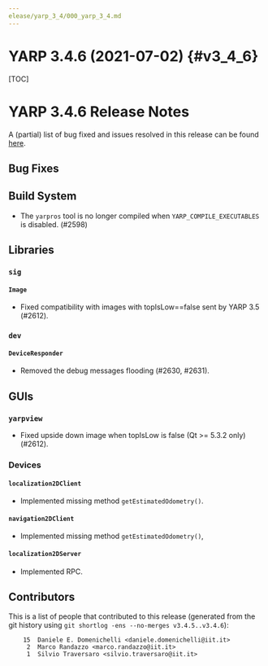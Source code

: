 ```yaml
---
elease/yarp_3_4/000_yarp_3_4.md
---
```



YARP 3.4.6 (2021-07-02)                                                {#v3_4_6}
=======================

[TOC]

YARP 3.4.6 Release Notes
=============================


A (partial) list of bug fixed and issues resolved in this release can be found
[here](https://github.com/robotology/yarp/issues?q=label%3A%22Fixed+in%3A+YARP+v3.4.6%22).


Bug Fixes
---------

## Build System

* The `yarpros` tool is no longer compiled when `YARP_COMPILE_EXECUTABLES` is
  disabled. (#2598)


## Libraries

### `sig`

#### `Image`

* Fixed compatibility with images with topIsLow==false sent by YARP 3.5 (#2612).

### `dev`

#### `DeviceResponder`

* Removed the debug messages flooding (#2630, #2631).

## GUIs

### `yarpview`

* Fixed upside down image when topIsLow is false (Qt >= 5.3.2 only) (#2612).


### Devices

#### `localization2DClient`

* Implemented missing method `getEstimatedOdometry()`.

#### `navigation2DClient`

* Implemented missing method `getEstimatedOdometry()`,

#### `localization2DServer`

* Implemented RPC.

Contributors
------------

This is a list of people that contributed to this release (generated from the
git history using `git shortlog -ens --no-merges v3.4.5..v3.4.6`):

```
    15	Daniele E. Domenichelli <daniele.domenichelli@iit.it>
     2	Marco Randazzo <marco.randazzo@iit.it>
     1	Silvio Traversaro <silvio.traversaro@iit.it>
```
